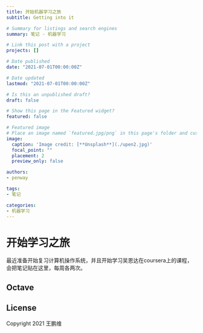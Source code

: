 ```yaml
---
title: 开始机器学习之旅
subtitle: Getting into it

# Summary for listings and search engines
summary: 笔记 - 机器学习

# Link this post with a project
projects: []

# Date published
date: "2021-07-01T00:00:00Z"

# Date updated
lastmod: "2021-07-01T00:00:00Z"

# Is this an unpublished draft?
draft: false

# Show this page in the Featured widget?
featured: false

# Featured image
# Place an image named `featured.jpg/png` in this page's folder and customize its options here.
image:
  caption: 'Image credit: [**Unsplash**](./upen2.jpg)'
  focal_point: ""
  placement: 2
  preview_only: false

authors:
- penway

tags:
- 笔记

categories:
- 机器学习
---
```


# 开始学习之旅
最近准备开始复习计算机操作系统，并且开始学习吴恩达在coursera上的课程，会把笔记贴在这里，每周各两次。

## Octave

## License

Copyright 2021 王鹏维
